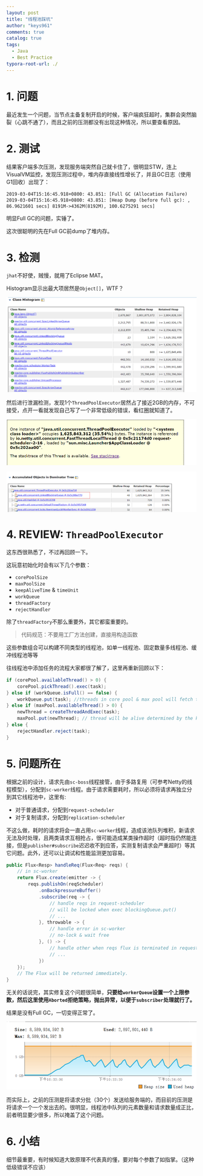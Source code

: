 ```yaml
---
layout: post
title: "线程池踩坑"
author: "keys961"
comments: true
catalog: true
tags:
  - Java
  - Best Practice
typora-root-url: ./
---
```


# 1. 问题

最近发生一个问题，当节点主备复制开启的时候，客户端疯狂超时，集群会突然脑裂（心跳不通了），而且之前的压测都没有出现这种情况，所以要查看原因。

# 2. 测试

结果客户端多次压测，发现服务端突然自己就卡住了，很明显STW，连上VisualVM监控，发现压测过程中，堆内存直接线性增长了，并且GC日志（使用G1回收）出现了：

```log
2019-03-04T15:16:45.918+0800: 43.851: [Full GC (Allocation Failure) 2019-03-04T15:16:45.918+0800: 43.851: [Heap Dump (before full gc): , 86.9621601 secs] 8191M->4362M(8192M), 100.6275291 secs]
```

明显Full GC的问题，实锤了。

这次很聪明的先在Full GC前dump了堆内存。

# 3. 检测

`jhat`不好使，贼慢，就用了Eclipse MAT。

Histogram显示出最大项居然是`Object[]`，WTF？

![Figure1](https://github.com/keys961/keys961.github.io/blob/master/img/2019-03-04/1.png?raw=true)

然后进行泄漏检测，发现1个`ThreadPoolExecutor`居然占了接近2GB的内存，不可接受，点开一看就发现自己写了一个非常低级的错误，看红圈就知道了。

![Figure2](https://github.com/keys961/keys961.github.io/blob/master/img/2019-03-04/2.png?raw=true)

![Figure3](https://github.com/keys961/keys961.github.io/blob/master/img/2019-03-04/3.png?raw=true)

# 4. REVIEW: `ThreadPoolExecutor`

这东西很熟悉了，不过再回顾一下。

这玩意初始化时会有以下几个参数：

- `corePoolSize`
- `maxPoolSize`
- `keepAliveTime` & `timeUnit`
- `workQueue`
- `threadFactory`
- `rejectHandler`

除了`threadFactory`不那么重要外，其它都蛮重要的。

> 代码规范：不要用工厂方法创建，直接用构造函数

这些参数组合可以构建不同类型的线程池，如单一线程池、固定数量多线程池、缓冲线程池等等

往线程池中添加任务的流程大家都很了解了，这里再重新回顾以下：

```java
if (corePool.availableThread() > 0) {
	corePool.pickThread().exec(task);
} else if (workQueue.isFull() == false) {
	workQueue.put(task); //threads in core pool & max pool will fetch tasks from the work queue
} else if (maxPool.availableThread() > 0) {
    newThread = createThreadAndExec(task);
    maxPool.put(newThread); // thread will be alive determined by the keepAliveTime
} else {
    rejectHandler.reject(task); 
}
```

# 5. 问题所在

根据之前的设计，请求先由`sc-boss`线程接管，由于多路复用（可参考Netty的线程模型），分配到`sc-worker`线程。由于请求需要耗时，所以必须将请求再独立分到其它线程池中，这里有:

- 对于普通请求，分配到`request-scheduler`
- 对于复制请求，分配到`replication-scheduler`

不这么做，耗时的请求将会一直占用`sc-worker`线程，造成该池队列堆积，新请求无法及时处理，且两类请求互相抢占，很可能造成某类操作超时（超时指仍然能连接，但是`publisher#subscribe`迟迟收不到应答，实测复制请求会严重超时）等其它问题。此外，还可以让调试和性能监测更加容易。

```java
public Flux<Resp> handleReq(Flux<Req> reqs) {
    // in sc-worker
    return Flux.create(emitter -> {
        reqs.publishOn(reqScheduler)
            .onBackpressureBuffer()
            .subscribe(req -> {
                // handle reqs in request-scheduler
                // will be locked when exec blockingQueue.put()
                // ...
            }, throwable -> {
                // handle error in sc-worker
                // no-lock & wait free
            }, () -> {
                // handle other when reqs flux is terminated in request-scheduler
                // ...
            })
    });
    // The Flux will be returned immediately.
}
```

无关的话说完，其实修复这个问题很简单，**只要给`workerQueue`设置一个上限参数，然后这里使用`Aborted`拒绝策略，抛出异常，以便于`subscriber`处理就行了。**

结果是没有Full GC，一切变得正常了。

![Figure4](https://github.com/keys961/keys961.github.io/blob/master/img/2019-03-04/4.png?raw=true)

而实际上，之前的压测是将请求分批（30个）发送给服务端的，而目前的压测是将请求一个一个发出去的。很明显，线程池中队列的元素数量和请求数量成正比，前者明显要少很多，所以掩盖了这个问题。

# 6. 小结

细节最重要，有时候知道大致原理不代表真的懂，要对每个参数了如指掌。（这种低级错误不应该）